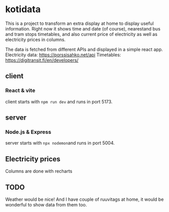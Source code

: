 # kotidata

This is a project to transform an extra display at home to display useful information. Right now it shows time and date (of course), nearestand bus and tram stops timetables, and also current price of electricity as well as electricity prices in columns.

The data is fetched from different APIs and displayed in a simple react app.
Electricity data: https://porssisahko.net/api
Timetables: https://digitransit.fi/en/developers/

## client

### React & vite

client starts with `npm run dev` and runs in port 5173.

## server

### Node.js & Express

server starts with `npx nodemon`and runs in port 5004.


## Electricity prices

Columns are done with recharts

## TODO

Weather would be nice!
And I have couple of ruuvitags at home, it would be wonderful to show data from them too.
